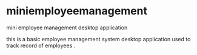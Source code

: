 # miniemployeemanagement
mini employee management desktop application

this is a basic employee management system desktop application
used to track record of employees .
